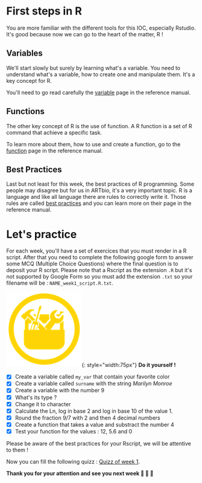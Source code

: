 # First steps in R

You are more familiar with the different tools for this IOC, especially Rstudio. 
It's good because now we can go to the heart of the matter, R !

## Variables

We'll start slowly but surely by learning what's a variable. You need to understand
what's a variable, how to create one and manipulate them. It's a key concept for R. 

You'll need to go read carefully the [variable](./r00_variables.md) page in the 
reference manual.

## Functions

The other key concept of R is the use of function. A R function is a set of R command
that achieve a specific task. 

To learn more about them, how to use and create a function, go to the [function](./r03_functions.md) page in the reference manual. 

## Best Practices

Last but not least for this week, the best practices of R programming. Some people may
disagree but for us in ARTbio, it's a very important topic. R is a language and like
all language there are rules to correctly write it. Those rules are called [best practices](./r04_bestpractices.md) 
and you can learn more on their page in the reference manual.

# Let's practice

For each week, you'll have a set of exercices that you must render in a R script. 
After that you need to complete the following google form to answer some MCQ (Multiple
Choice Questions) where the final question is to deposit your R script. Please note that
a Rscript as the extension `.R` but it's not supported by Google Form so you must add
the extension `.txt` so your filename will be : `NAME_week1_script.R.txt`. 

![](images/toolbox-do-it-yourself.png){: style="width:75px"} **Do it yourself !**

- [x] Create a variable called `my_var` that contain your favorite color
- [x] Create a variable called `surname` with the string _Marilyn Monroe_
- [x] Create a variable with the number 9
- [x] What's its type ?
- [x] Change it to character
- [x] Calculate the Ln, log in base 2 and log in base 10 of the value 1.
- [x] Round the fraction 9/7 with 2 and then 4 decimal numbers 
- [x] Create a function that takes a value and substract the number 4
- [x] Test your function for the values : 12, 5.6 and 0 

Please be aware of the best practices for your Rscript, we will be attentive to them !

Now you can fill the following quizz : [Quizz of week 1](https://forms.gle/gyBrxJmg3dMbw1Lc9).


**Thank you for your attention and see you next week :clap: :clap: :clap:**